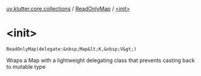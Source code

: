 [uy.klutter.core.collections](../index.md) / [ReadOnlyMap](index.md) / [&lt;init&gt;](.)


# &lt;init&gt;
`ReadOnlyMap(delegate:&nbsp;Map&lt;K,&nbsp;V&gt;)`

Wraps a Map with a lightweight delegating class that prevents casting back to mutable type


